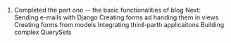 1. Completed the part one -- the basic functionalities of blog
Next:
Sending e-mails with Django
Creating forms ad handing them in views
Creating forms from models
Integrating third-parth applicaitons
Building complex QuerySets
